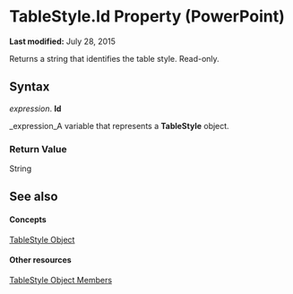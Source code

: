 
# TableStyle.Id Property (PowerPoint)

 **Last modified:** July 28, 2015

Returns a string that identifies the table style. Read-only.

## Syntax

 _expression_. **Id**

 _expression_A variable that represents a  **TableStyle** object.


### Return Value

String


## See also


#### Concepts


 [TableStyle Object](2191b68d-2dae-3453-6904-3689f34eeaf9.md)
#### Other resources


 [TableStyle Object Members](6594ee65-d46b-8184-3b89-a9203cc4166c.md)
